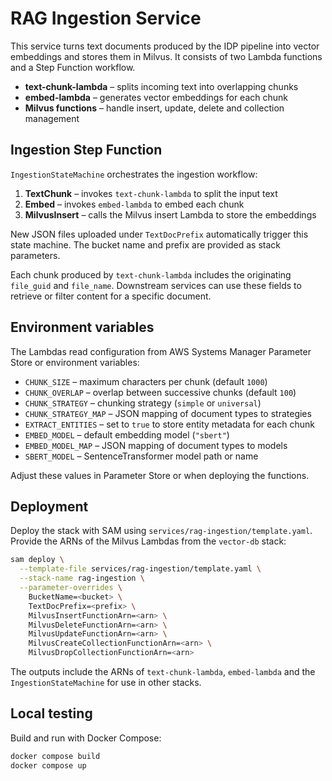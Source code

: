 # RAG Ingestion Service

This service turns text documents produced by the IDP pipeline into vector embeddings and stores them in Milvus. It consists of two Lambda functions and a Step Function workflow.

- **text-chunk-lambda** – splits incoming text into overlapping chunks
- **embed-lambda** – generates vector embeddings for each chunk
- **Milvus functions** – handle insert, update, delete and collection management

## Ingestion Step Function

`IngestionStateMachine` orchestrates the ingestion workflow:

1. **TextChunk** – invokes `text-chunk-lambda` to split the input text
2. **Embed** – invokes `embed-lambda` to embed each chunk
3. **MilvusInsert** – calls the Milvus insert Lambda to store the embeddings

New JSON files uploaded under `TextDocPrefix` automatically trigger this state machine. The bucket name and prefix are provided as stack parameters.

Each chunk produced by `text-chunk-lambda` includes the originating `file_guid`
and `file_name`. Downstream services can use these fields to retrieve or filter
content for a specific document.

## Environment variables

The Lambdas read configuration from AWS Systems Manager Parameter Store or environment variables:

- `CHUNK_SIZE` – maximum characters per chunk (default `1000`)
- `CHUNK_OVERLAP` – overlap between successive chunks (default `100`)
- `CHUNK_STRATEGY` – chunking strategy (`simple` or `universal`)
- `CHUNK_STRATEGY_MAP` – JSON mapping of document types to strategies
- `EXTRACT_ENTITIES` – set to `true` to store entity metadata for each chunk
- `EMBED_MODEL` – default embedding model (`"sbert"`)
- `EMBED_MODEL_MAP` – JSON mapping of document types to models
- `SBERT_MODEL` – SentenceTransformer model path or name

Adjust these values in Parameter Store or when deploying the functions.

## Deployment

Deploy the stack with SAM using `services/rag-ingestion/template.yaml`. Provide the ARNs of the Milvus Lambdas from the `vector-db` stack:

```bash
sam deploy \
  --template-file services/rag-ingestion/template.yaml \
  --stack-name rag-ingestion \
  --parameter-overrides \
    BucketName=<bucket> \
    TextDocPrefix=<prefix> \
    MilvusInsertFunctionArn=<arn> \
    MilvusDeleteFunctionArn=<arn> \
    MilvusUpdateFunctionArn=<arn> \
    MilvusCreateCollectionFunctionArn=<arn> \
    MilvusDropCollectionFunctionArn=<arn>
```

The outputs include the ARNs of `text-chunk-lambda`, `embed-lambda` and the `IngestionStateMachine` for use in other stacks.

## Local testing

Build and run with Docker Compose:

```bash
docker compose build
docker compose up
```
